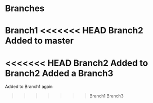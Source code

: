 # Branches
Branch1
<<<<<<< HEAD
Branch2
Added to master
=======
<<<<<<< HEAD
Branch2
Added to Branch2
Added a Branch3
=======
Added to Branch1 again
>>>>>>> Branch1
>>>>>>> Branch3
